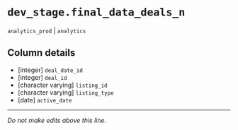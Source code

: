 # `dev_stage.final_data_deals_n`
`analytics_prod` | `analytics`

## Column details
* [integer]   `deal_date_id`
* [integer]   `deal_id`
* [character varying] `listing_id`
* [character varying] `listing_type`
* [date]      `active_date`

-------------------------------------------------------------------------------
*Do not make edits above this line.*
